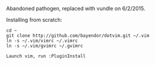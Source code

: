 Abandoned pathogen, replaced with vundle on 6/2/2015.

Installing from scratch:
```
cd ~
git clone http://github.com/bayendor/dotvim.git ~/.vim
ln -s ~/.vim/vimrc ~/.vimrc
ln -s ~/.vim/gvimrc ~/.gvimrc

Launch vim, run :PluginInstall
